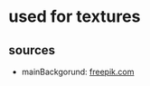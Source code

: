 # used for textures

## sources 
- mainBackgorund: [freepik.com](https://www.freepik.com/free-vector/empty-background-nature-park-scenery_11701923.htm#page=1&query=cartoon%20landscapes%20background&position=9)